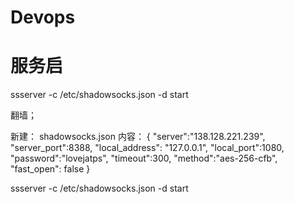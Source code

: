 # Devops
# 服务启
ssserver -c /etc/shadowsocks.json -d start

翻墙；

新建： shadowsocks.json 内容： { "server":"138.128.221.239", "server_port":8388, "local_address": "127.0.0.1", "local_port":1080, "password":"lovejatps", "timeout":300, "method":"aes-256-cfb", "fast_open": false }

ssserver -c /etc/shadowsocks.json -d start
